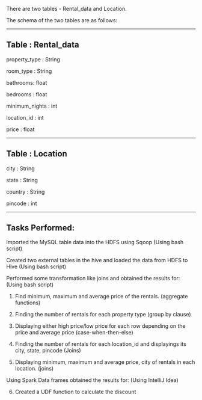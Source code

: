 There are two tables - Rental_data and Location.

The schema of the two tables are as follows:

---------------------------------------------------------------------------------------------------------------
Table : Rental_data
---------------------------------------------------------------------------------------------------------------
property_type : String

room_type : String

bathrooms: float

bedrooms : float

minimum_nights : int

location_id : int

price : float

---------------------------------------------------------------------------------------------------------------
Table : Location
---------------------------------------------------------------------------------------------------------------

city : String 

state : String

country : String

pincode : int

---------------------------------------------------------------------------------------------------------------

Tasks Performed:
---------------------------------------------------------------------------------------------------------------
Imported the MySQL table data into the HDFS using Sqoop (Using bash script)

Created two external tables in the hive and loaded the data from HDFS to Hive (Using bash script)

Performed some transformation like joins and obtained the results for: (Using bash script)

1. Find minimum, maximum and average price of the rentals. (aggregate functions)

2. Finding the number of rentals for each property type (group by clause)

3. Displaying either high price/low price for each row depending on the price and average price (case-when-then-else)

4. Finding the number of rentals for each location_id and displayings its city, state, pincode (Joins)

5. Displaying minimum, maximum and average price, city of rentals in each location. (joins)

 Using Spark Data frames obtained the results for: (Using IntelliJ Idea)

6. Created a UDF function to calculate the discount
